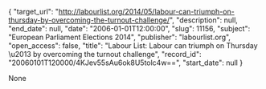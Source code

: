 {
  "target_url": "http://labourlist.org/2014/05/labour-can-triumph-on-thursday-by-overcoming-the-turnout-challenge/", 
  "description": null, 
  "end_date": null, 
  "date": "2006-01-01T12:00:00", 
  "slug": 11156, 
  "subject": "European Parliament Elections 2014", 
  "publisher": "labourlist.org", 
  "open_access": false, 
  "title": "Labour List: Labour can triumph on Thursday \u2013 by overcoming the turnout challenge", 
  "record_id": "20060101T120000/4KJev55sAu6ok8U5tolc4w==", 
  "start_date": null
}

None